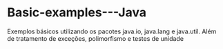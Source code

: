 # Basic-examples---Java

Exemplos básicos utilizando os pacotes java.io, java.lang e java.util. Além de tratamento de exceções, polimorfismo e testes de unidade
